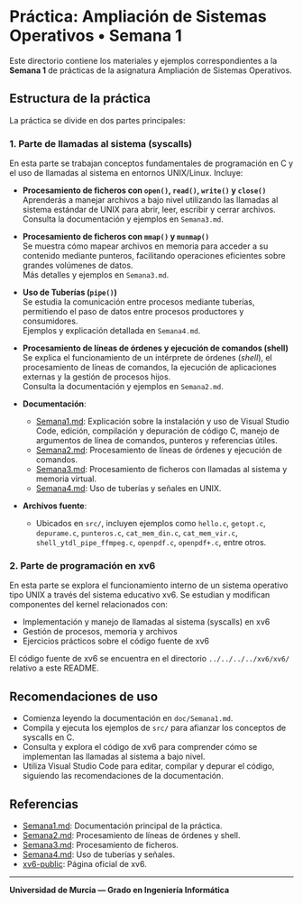 # Práctica: Ampliación de Sistemas Operativos • Semana 1

Este directorio contiene los materiales y ejemplos correspondientes a la **Semana 1** de prácticas de la asignatura Ampliación de Sistemas Operativos.

## Estructura de la práctica

La práctica se divide en dos partes principales:

### 1. Parte de llamadas al sistema (syscalls)

En esta parte se trabajan conceptos fundamentales de programación en C y el uso de llamadas al sistema en entornos UNIX/Linux. Incluye:

- **Procesamiento de ficheros con `open()`, `read()`, `write()` y `close()`**  
  Aprenderás a manejar archivos a bajo nivel utilizando las llamadas al sistema estándar de UNIX para abrir, leer, escribir y cerrar archivos.  
  Consulta la documentación y ejemplos en `Semana3.md`.

- **Procesamiento de ficheros con `mmap()` y `munmap()`**  
  Se muestra cómo mapear archivos en memoria para acceder a su contenido mediante punteros, facilitando operaciones eficientes sobre grandes volúmenes de datos.  
  Más detalles y ejemplos en `Semana3.md`.

- **Uso de Tuberías (`pipe()`)**  
  Se estudia la comunicación entre procesos mediante tuberías, permitiendo el paso de datos entre procesos productores y consumidores.  
  Ejemplos y explicación detallada en `Semana4.md`.

- **Procesamiento de líneas de órdenes y ejecución de comandos (shell)**  
  Se explica el funcionamiento de un intérprete de órdenes (*shell*), el procesamiento de líneas de comandos, la ejecución de aplicaciones externas y la gestión de procesos hijos.  
  Consulta la documentación y ejemplos en `Semana2.md`.

- **Documentación**:  
  - [Semana1.md](doc/Semana1.md): Explicación sobre la instalación y uso de Visual Studio Code, edición, compilación y depuración de código C, manejo de argumentos de línea de comandos, punteros y referencias útiles.
  - [Semana2.md](../Semana2/doc/Semana2.md): Procesamiento de líneas de órdenes y ejecución de comandos.
  - [Semana3.md](../Semana3/doc/Semana3.md): Procesamiento de ficheros con llamadas al sistema y memoria virtual.
  - [Semana4.md](../Semana4/doc/Semana4.md): Uso de tuberías y señales en UNIX.

- **Archivos fuente**:  
  - Ubicados en `src/`, incluyen ejemplos como `hello.c`, `getopt.c`, `depurame.c`, `punteros.c`, `cat_mem_din.c`, `cat_mem_vir.c`, `shell_ytdl_pipe_ffmpeg.c`, `openpdf.c`, `openpdf+.c`, entre otros.

### 2. Parte de programación en xv6

En esta parte se explora el funcionamiento interno de un sistema operativo tipo UNIX a través del sistema educativo xv6. Se estudian y modifican componentes del kernel relacionados con:

- Implementación y manejo de llamadas al sistema (syscalls) en xv6
- Gestión de procesos, memoria y archivos
- Ejercicios prácticos sobre el código fuente de xv6

El código fuente de xv6 se encuentra en el directorio `../../../../xv6/xv6/` relativo a este README.

## Recomendaciones de uso

- Comienza leyendo la documentación en `doc/Semana1.md`.
- Compila y ejecuta los ejemplos de `src/` para afianzar los conceptos de syscalls en C.
- Consulta y explora el código de xv6 para comprender cómo se implementan las llamadas al sistema a bajo nivel.
- Utiliza Visual Studio Code para editar, compilar y depurar el código, siguiendo las recomendaciones de la documentación.

## Referencias

- [Semana1.md](doc/Semana1.md): Documentación principal de la práctica.
- [Semana2.md](../Semana2/doc/Semana2.md): Procesamiento de líneas de órdenes y shell.
- [Semana3.md](../Semana3/doc/Semana3.md): Procesamiento de ficheros.
- [Semana4.md](../Semana4/doc/Semana4.md): Uso de tuberías y señales.
- [xv6-public](https://pdos.csail.mit.edu/6.828/2018/xv6.html): Página oficial de xv6.

---

**Universidad de Murcia — Grado en Ingeniería Informática**
